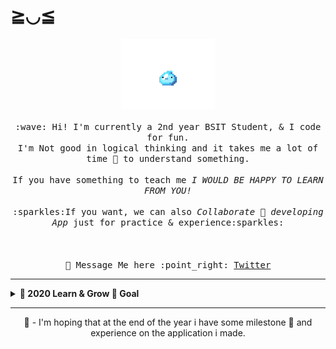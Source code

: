 # ≧◡≦
<p align="center">
  <img src="https://raw.githubusercontent.com/Jervx/Jervx/master/slime_idle_0.gif" width="150px">
  <br><br>
  <samp>
    :wave: Hi! I'm currently a 2nd year BSIT Student, & I code for fun.
    <br> I'm Not good in logical thinking and it takes me a lot of time 🐢 to understand something.
      <br><br>If you have something to teach me <em>I WOULD BE HAPPY TO LEARN FROM YOU!</em>
    <br>
    <br>:sparkles:If you want, we can also <em>Collaborate 👯 developing App</em> just for practice & experience:sparkles:<br><br>
    <br><br>💬 Message Me here :point_right: <a href="https://twitter.com/JerbeeParagas">Twitter</a>
  </samp>
</p>
<hr>
<details>
  <summary><b>🔭 2020 Learn & Grow 🌱 Goal</b></summary>
  🌱 - I am currently planning to finish my Java ☕ Calculator and work next on a POS using Java with MySql.<br>🌱 - Next is i will learn more about other algorithms and hopefuly i will do my best to understand it quickly.
  <br><br>
</details>
<hr>
<p align="center">🙂 - I'm hoping that at the end of the year i have some milestone 🔭 and experience on the application i made.</p>
<!--
**Jervx/Jervx** is a ✨ _special_ ✨ repository because its `README.md` (this file) appears on your GitHub profile.

Here are some ideas to get you started:

- 🔭 I’m currently working on ...
- 🌱 I’m currently learning ...
- 👯 I’m looking to collaborate on ...
- 🤔 I’m looking for help with ...
- 💬 Ask me about ...
- 📫 How to reach me: ...
- 😄 Pronouns: ...
- ⚡ Fun fact: ...
-->
